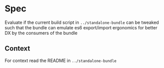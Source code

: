 # Spec

Evaluate if the current build script in `../standalone-bundle` can be tweaked
such that the bundle can emulate es6 export/import ergonomics for better DX by
the consumers of the bundle

## Context

For context read the README in `../standalone-bundle`
